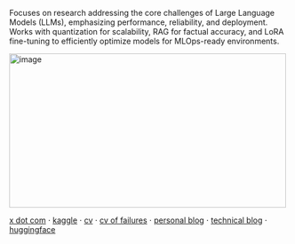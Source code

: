 Focuses on research addressing the core challenges of Large Language Models (LLMs), emphasizing performance, reliability, and deployment. Works with quantization for scalability, RAG for factual accuracy, and LoRA fine-tuning to efficiently optimize models for MLOps-ready environments.

<img width="498" height="278" alt="image" src="https://github.com/user-attachments/assets/8b001c1c-3f74-405e-ae3f-5aab56941392" />


[x dot com](https://x.com/CllTheCoder) ⋅ [kaggle](https://www.kaggle.com/carloscll) ⋅ [cv](https://drive.google.com/drive/folders/10xD49Wp4aSZlNZJTwGqWuesHlrT0z6zv?hl=pt-br) ⋅ [cv of failures](https://drive.google.com/file/d/1wiiVKa41FhtYXprEibfOKf_basZ9D3JF/view?usp=sharing) ⋅ [personal blog](https://carlosxlima.super.site/)  ⋅ [technical blog](https://cllspy.github.io/blog/) ⋅  [huggingface](https://huggingface.co/CASLL) 
